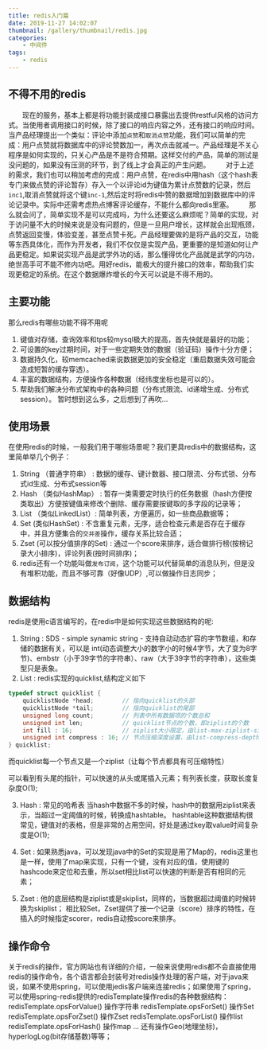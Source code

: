 ```yaml
---
title: redis入门篇
date: 2019-11-27 14:02:07
thumbnail: /gallery/thumbnail/redis.jpg
categories:
    - 中间件
tags:
    - redis
---
```


## 不得不用的redis

&emsp;&emsp;现在的服务，基本上都是将功能封装成接口暴露出去提供restful风格的访问方式。当使用者调用接口的时候，除了接口的响应内容之外，还有接口的响应时间。当产品经理提出一个类似：评论中添加`点赞`和`取消点赞`功能，我们可以简单的完成：用户点赞就将数据库中的评论赞数加一，再次点击就减一。产品经理是不关心程序是如何实现的，只关心产品是不是符合预期。这样交付的产品，简单的测试是没问题的，如果没有压测的环节，到了线上才会真正的产生问题。
&emsp;&emsp;对于上述的需求，我们也可以稍加考虑的完成：用户点赞，在redis中用hash（这个hash表专门来做点赞的评论暂存）存入一个以评论id为键值为累计点赞数的记录，然后`inc1`,取消点赞就将这个键`inc-1`,然后定时将redis中赞的数据增加到数据库中的评论记录中。实际中还需考虑热点博客评论缓存，不能什么都向redis里塞。
&emsp;&emsp;那么就会问了，简单实现不是可以完成吗，为什么还要这么麻烦呢？简单的实现，对于访问量不大的时候来说是没有问题的，但是一旦用户增长，这样就会出现瓶颈，点赞返回变慢，体验变差，甚至点赞卡死。产品经理要做的是将产品的交互，功能等东西具体化，而作为开发者，我们不仅仅是实现产品，更重要的是知道如何让产品更稳定。如果说实现产品是武学外功的话，那么懂得优化产品就是武学的内功，绝世高手可不能不修内功吧。用好redis，能极大的提升接口的效率，帮助我们实现更稳定的系统。在这个数据爆炸增长的今天可以说是不得不用的。

<!-- more -->

## 主要功能

那么redis有哪些功能不得不用呢
1. 键值对存储，查询效率和tps较mysql极大的提高，首先快就是最好的功能；
2. 可设置的key过期时间，对于一些定期失效的数据（验证码）操作十分方便；
3. 数据持久化，较memcached来说数据更加的安全稳定（重启数据失效可能会造成短暂的缓存穿透）。
4. 丰富的数据结构，方便操作各种数据（经纬度坐标也是可以的）。
5. 帮助我们解决分布式架构中的各种问题（分布式限流、id递增生成、分布式session）。
暂时想到这么多，之后想到了再吹...

## 使用场景

在使用redis的时候，一般我们用于哪些场景呢？我们更具redis中的数据结构，这里简单举几个例子：
1. String （普通字符串） : 数据的缓存、键计数器、接口限流、分布式锁、分布式id生成、分布式session等
2. Hash （类似HashMap） : 暂存一类需要定时执行的任务数据（hash方便按类取出）方便按键值来修改个删除、缓存需要按键取的多字段的记录等；
3. List （类似LinkedList）:  简单列表，方便遍历，如一些商品数据等；
4. Set (类似HashSet) : 不含重复元素，无序，适合检查元素是否存在于缓存中，并且方便集合的`交并差`操作，缓存关系比较合适；
5. Zset (可以按分值排序的Set) : 通过一个score来排序，适合做排行榜(按榜记录大小排序)，评论列表(按时间排序)；
6. redis还有一个功能叫做`发布订阅`，这个功能可以代替简单的消息队列，但是没有堆积功能，而且不够可靠（好像UDP）,可以做操作日志同步；


## 数据结构

redis是使用c语言编写的，在redis中是如何实现这些数据结构的呢:
1. String : SDS - simple synamic string - 支持自动动态扩容的字节数组，和存储的数据有关，可以是 int(动态调整大小的数字小的时候4字节，大了变为8字节)、embstr（小于39字节的字符串）、raw（大于39字节的字符串），这些类型只是表象。
2. List : redis实现的quicklist,结构定义如下
``` c
typedef struct quicklist {
    quicklistNode *head;        // 指向quicklist的头部
    quicklistNode *tail;        // 指向quicklist的尾部
    unsigned long count;        // 列表中所有数据项的个数总和
    unsigned int len;           // quicklist节点的个数，即ziplist的个数
    int fill : 16;              // ziplist大小限定，由list-max-ziplist-size给定
    unsigned int compress : 16; // 节点压缩深度设置，由list-compress-depth给定
} quicklist;
```
而quicklist每一个节点又是一个ziplist（让每个节点都具有可压缩特性）

可以看到有头尾的指针，可以快速的从头或尾插入元素；有列表长度，获取长度复杂度O(1);

3. Hash :  常见的哈希表
当hash中数据不多的时候，hash中的数据用ziplist来表示，当超过一定阈值的时候，转换成hashtable。
hashtable这种数据结构很常见，键值对的表格，但是非常的占用空间，好处是通过key取value时间复杂度是O(1);

4. Set : 
如果熟悉java，可以发现java中的Set的实现是用了Map的，redis这里也是一样，使用了map来实现，只有一个键，没有对应的值，使用键的hashcode来定位和去重，所以set相比list可以快速的判断是否有相同的元素；


5. Zset : 
他的底层结构是ziplist或是skiplist，同样的，当数据超过阈值的时候转换为skiplist；
相比较Set，Zset提供了按一个记录（score）排序的特性，在插入的时候指定scorer，redis自动按score来排序。

## 操作命令

关于redis的操作，官方网站也有详细的介绍，一般来说使用redis都不会直接使用redis的操作命令，各个语言都会封装号对redis操作处理的客户端，对于java来说，如果不使用spring，可以使用jedis客户端来连接redis；如果使用了spring，可以使用spring-redis提供的redisTemplate操作redis的各种数据结构：
redisTemplate.opsForValue() 操作字符串
redisTemplate.opsForSet() 操作Set
redisTemplate.opsForZset() 操作Zset
redisTemplate.opsForList() 操作list
redisTemplate.opsForHash() 操作map
...
还有操作Geo(地理坐标)，hyperlogLog(bit存储基数)等等；